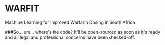 # WARFIT
Machine Learning for Improved Warfarin Dosing in South Africa

###So... um... where's the code?
It'll be open-sourced as soon as it's ready and all legal and professional concerns have been checked-off.

